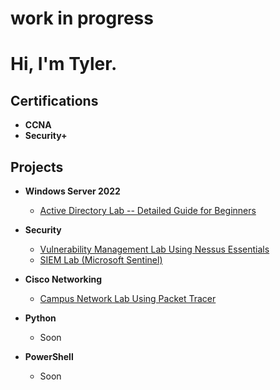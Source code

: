 <h1>work in progress</h1>

<h1>Hi, I'm Tyler.</h1>

<h2>Certifications</h2>
 
 - <b>CCNA</b> 
 - <b>Security+</b>
 

<h2>Projects</h2>

- <b>Windows Server 2022</b>
  - [Active Directory Lab -- Detailed Guide for Beginners](https://github.com/TylersTechLab/ActiveDirectoryGuide)
- <b>Security</b>
  - [Vulnerability Management Lab Using Nessus Essentials](https://github.com/TylersTechLab) 
  - [SIEM Lab (Microsoft Sentinel)](https://github.com/TylersTechLab)
- <b>Cisco Networking</b>
  - [Campus Network Lab Using Packet Tracer](https://github.com/TylersTechLab)
 
- <b>Python</b>
  - Soon
  
- <b>PowerShell</b>
  - Soon

